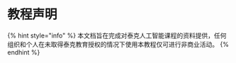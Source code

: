 # 教程声明

{% hint style="info" %}
本文档旨在完成对泰克人工智能课程的资料提供，任何组织和个人在未取得泰克教育授权的情况下使用本教程仅可进行非商业活动。
{% endhint %}

